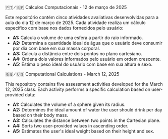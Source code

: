 🇵🇹 ∕ 🇧🇷 Cálculos Computacionais - 12 de março de 2025

Este repositório contém cinco atividades avaliativas desenvolvidas para a aula do dia 12 de março de 2025. Cada atividade realiza um cálculo específico com base nos dados fornecidos pelo usuário:

- **A1:** Calcula o volume de uma esfera a partir do raio informado.
- **A2:** Determina a quantidade ideal de água que o usuário deve consumir por dia com base em sua massa corporal.
- **A3:** Calcula a distância entre dois pontos no plano cartesiano.
- **A4:** Ordena dois valores informados pelo usuário em ordem crescente.
- **A5:** Estima o peso ideal do usuário com base em sua altura e sexo.

🇬🇧 ∕ 🇺🇸 Computational Calculations - March 12, 2025

This repository contains five assessment activities developed for the March 12, 2025 class. Each activity performs a specific calculation based on user-provided data:

- **A1:** Calculates the volume of a sphere given its radius.
- **A2:** Determines the ideal amount of water the user should drink per day based on their body mass.
- **A3:** Calculates the distance between two points in the Cartesian plane.
- **A4:** Sorts two user-provided values in ascending order.
- **A5:** Estimates the user's ideal weight based on their height and sex.
